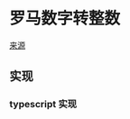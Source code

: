 # 罗马数字转整数
[来源](https://leetcode.cn/problems/roman-to-integer/)

## 实现

### typescript 实现
```typescript

```
